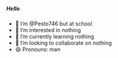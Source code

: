 ##### Hello
- 👋 I’m @Pesto746 but at school
- 👀 I’m interested in nothing
- 🌱 I’m currently learning nothing
- 💞️ I’m looking to collaborate on nothing
- 😄 Pronouns: man

<!---
Pesto746atschool/Pesto746atschool is a ✨ special ✨ repository because its `README.md` (this file) appears on your GitHub profile.
You can click the Preview link to take a look at your changes.
--->
